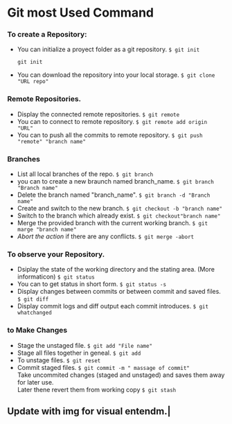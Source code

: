 # Git most Used Command

### To create a Repository:

- You can initialize a proyect folder as a git repository.
  `$ git init`
  ```
  git init
  ```
- You can download the repository into your local storage.
  `$ git clone "URL repo"`

### Remote Repositories.

- Display the connected remote repositories.
  `$ git remote`
- You can to connect to remote repository.
  `$ git remote add origin "URL"`
- You can to push all the commits to remote repository.
  `$ git push "remote" "branch name"`

### Branches

- List all local branches of the repo.
  `$ git branch`
- you can to create a new braunch named branch_name.
  `$ git branch "Branch name"`
- Delete the branch named "branch_name".
  `$ git branch -d "Branch name"`
- Create and switch to the new branch.
  `$ git checkout -b "branch name"`
- Switch to the branch which already exist.
  `$ git checkout"branch name"`
- Merge the provided branch with the current working branch.
  `$ git marge "branch name"`
- _Abort the action_ if there are any conflicts.
  `$ git merge -abort`

### To observe your Repository.

- Dsiplay the state of the working directory and the stating area. (More informaticon)
  `$ git status`
- You can to get status in short form.
 `$ git status -s`
- Display changes between commits or between commit and saved files.
 `$ git diff`
-  Display commit logs and diff output each commit introduces.
 `$ git whatchanged`

 ### to Make Changes

 - Stage the unstaged file.
  `$ git add "File name"`
- Stage all files together in geneal.
 `$ git add`
- To unstage files.
 `$ git reset`
- Commit staged files.
  `$ git commit -m " massage of commit"`
<br>Take uncommited changes (staged and unstaged) and saves them away for later use. <br> Later thene
revert them from working copy
 `$ git stash`

 ## Update with img for visual entendm.|